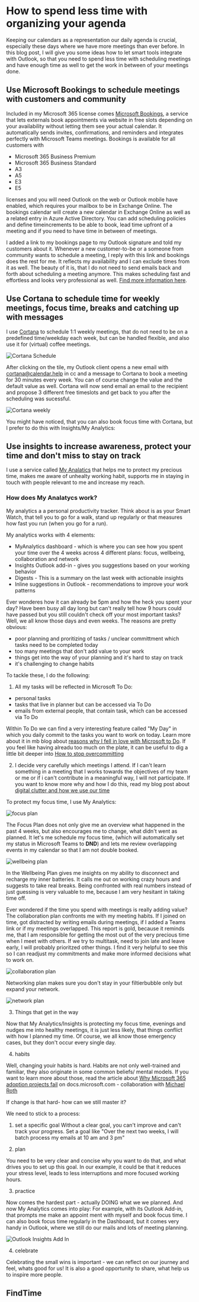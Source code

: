# How to spend less time with organizing your agenda

Keeping our calendars as a representation our daily agenda is crucial, especially these days where we have more meetings than ever before.  In this blog post, I will give you some ideas how to let smart tools integrate with Outlook, so that you need to spend less time with scheduling meetings and have enough time as well to get the work in between of your meetings done. 

## Use Microsoft Bookings to schedule meetings with customers and community

Included in my Microsoft 365 license comes [Microsoft Bookings](https://docs.microsoft.com/en-us/microsoft-365/bookings/bookings-overview?view=o365-worldwide), a service that lets externals book appointments via website in free slots depending on your availability without letting them see your actual calendar. It automatically sends invites, confirmations, and reminders and integrates perfectly with Microsoft Teams meetings. Bookings is available for all customers with 

* Microsoft 365 Business Premium
* Microsoft 365 Business Standard
* A3
* A5
* E3
* E5 

licenses and you will need Outlook on the web or Outlook mobile have enabled, which requires your mailbox to be in Exchange Online. The bookings calendar will create a new calendar in Exchange Online as well as a related entry in Azure Active Directory. You can add scheduling policies and define timeincrements to be able to book, lead time upfront of a meeting and if you need to have time in between of meetings. 

I added a link to my bookings page to my Outlook signature and told my customers about it. Whenever a new customer-to-be or a someone from community wants to schedule a meeting, I reply with this link and bookings does the rest for me. It reflects my availability and I can exclude times from it as well. The beauty of it is, that I do not need to send emails back and forth about scheduling a meeting anymore. This makes scheduling fast and effortless and looks very professional as well. [Find more information here](https://www.microsoft.com/en-us/microsoft-365/business/scheduling-and-booking-app).


## Use Cortana to schedule time for weekly meetings, focus time, breaks and catching up with messages

I use [Cortana](https://calendar.help) to schedule 1:1 weekly meetings, that do not need to be on a predefined time/weekday each week, but can be handled flexible, and also use it for (virtual) coffee meetings. 

![Cortana Schedule](https://github.com/LuiseFreese/blog/blob/main/media/calendarhelp.png)

After clicking on the tile, my Outlook client opens a new email with cortana@calendar.help in cc and a message to Cortana to book a meeting for 30 minutes every week. You can of course change the value and the default value as well. Cortana will now send email an email to the recipient and propose 3 different free timeslots and get back to you after the scheduling was sucessful. 

![Cortana weekly](https://github.com/LuiseFreese/blog/blob/main/media/cortanaweekly.png)

You might have noticed, that you can also book focus time with Cortana, but I prefer to do this with Insights/My Analytics: 

## Use insights to increase awareness, protect your time and don't miss to stay on track

I use a service called [My Analatics](https://docs.microsoft.com/en-us/workplace-analytics/myanalytics/mya-landing-page) that helps me to protect my precious time, makes me aware of unhealty working habit, supports me in staying in touch with people relevant to me and increase my reach. 

### How does My Analatycs work? 

My analytics a a personal productivity tracker. Think about is as your Smart Watch, that tell you to go for a walk, stand up regularly or that measures how fast you run (when you go for a run). 

My analytics works with 4 elements: 

* MyAnalytics dashboard - which is where you can see how you spent your time over the 4 weeks across 4 different plans: focus, wellbeing, collaboration and network 
* Insights Outlook add-in - gives you suggestions based on your working behavior
* Digests - This is a summary on the last week with actionable insights
* Inline suggestions in Outlook - recommendations to improve your work patterns

Ever wonderes how it can already be 5pm and how the heck you spent your day? Have been busy all day long but can't really tell how 9 hours could have passed but you still couldn't check off your most important tasks? Well, we all know those days and even weeks. The reasons are pretty obvious: 

* poor planning and proritizing of tasks / unclear committment which tasks need to be completed today
* too many meetings that don't add value to your work
* things get into the way of your planning and it's hard to stay on track
* it's challenging to change habits

To tackle these, I do the following: 

1. All my tasks will be reflected in Microsoft To Do: 

* personal tasks
* tasks that live in planner but can be accessed via To Do
* emails from external people, that contain task, which can be accessed via To Do

Within To Do we can find a very interesting feature called "My Day" in which you daily commit to the tasks you want to work on today. Learn more about it in mb blog about [reasons why I fell in love with Microsoft to Do](https://m365princess.com/11-5-reasons-to-fall-in-love/). If you feel like having alreadu too much on the plate, it can be useful to dig a little bit deeper into [How to stop overcommitting](https://m365princess.com/how-to-avoid-overcommitting/)

2. I decide very carefully which meetings I attend. If I can't learn something in a meeting that I works towards the objectives of my team or me or if i can't contribute in a meaningful way, I will not participate. If you want to know more why and how I do this, read my blog post about [digital clutter and how we use our time](https://m365princess.com/digital-declutter-time/)

To protect my focus time, I use My Analytics: 

![focus plan](https://github.com/LuiseFreese/blog/blob/main/media/insights-focusplan2.png)

The Focus Plan does not only give me an overview what happened in the past 4 weeks, but also encourages me to change, what didn't went as planned. It let's me schedule my focus time, (which will automatically set my status in Microsoft Teams to **DND**) and lets me review overlapping events in my calendar so that I am not double booked. 

![wellbeing plan](https://github.com/LuiseFreese/blog/blob/main/media/insights-wellbeingplan.png)

In the Wellbeing Plan gives me insights on my ability to disconnect and recharge my inner batteries. It calls me out on working crazy hours and suggests to take real breaks. Being confronted with real numbers instead of just guessing is very valuable to me, because I am very hesitant in taking time off. 

Ever wondered if the time you spend with meetings is really adding value? The collaboration plan confronts me with my meeting habits. If I joined on time, got distracted by writing emails during meetings, if I added a Teams link or if my meetings overlapped. This report is gold, because it reminds me, that I am responsible for getting the most out of the very precious time when I meet with others. If we try to multitask, need to join late and leave early, I will probably prioritzed other things. I find it very helpful to see this so I can readjust my commitments and make  more informed decisions what to work on. 

![collaboration plan](https://github.com/LuiseFreese/blog/blob/main/media/insights-collaborationplan.png)

Networking plan makes sure you don't stay in your filtierbubble only but expand your network. 

![network plan](https://github.com/LuiseFreese/blog/blob/main/media/insights-networkplan.png)

3. Things that get in the way

Now that My Analytics/Insights is protecting my focus time, evenings and nudges me into healthy meetings, it is just less likely, that things conflict with how I planned my time. Of course, we all know those emergency cases, but they don't occur every single day. 

4. habits

Well, changing youir habits is hard. Habits are not only well-trained and familiar, they also originate in some common beliefs/ mental models. If you want to learn more about those, read the article about [Why Microsoft 365 adoption projects fail](https://docs.microsoft.com/en-us/microsoft-365/community/why-m365-adoption-projects-fail) on docs.microsoft.com - collaboration with [Michael Roth](https://gezeitenbrand.de)

If change is that hard- how can we still master it? 

We need to stick to a process: 

1. set a specific goal
Without a clear goal, you can't improve and can't track your progress. Set a goal like "Over the next two weeks, I will batch process my emails at 10 am and 3 pm"

2. plan

You need to be very clear and concise why you want to do that, and what drives you to set up this goal. In our example, it could be that it reduces your stress level, leads to less interruptions and more focused working hours. 

3. practice

Now comes the hardest part - actually DOING what we we planned. And now My Analytics comes into play: For example, with its Outlook Add-in, that prompts me make an appoint ment with myself and book focus time. I can also book focus time regularly in the Dashboard, but it comes very handy in Outlook, where we still do our mails and lots of meeting planning. 

![Outlook Insights Add In](https://github.com/LuiseFreese/blog/blob/main/media/insights-outlook-addin.png)

4. celebrate

Celebrating the small wins is important - we can reflect on our journey and feel, whats good for us! It is also a good opportunity to share, what help us to inspire more people. 

## FindTime

